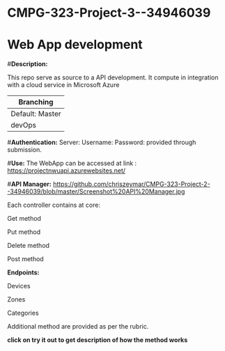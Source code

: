 # CMPG-323-Project-3--34946039
# Web App development
 #**Description:**
 
 This repo serve as source to a API development. It compute in integration with a cloud service in Microsoft Azure 
 
|Branching     |
|------------------|
Default: Master|
devOps| 

 #**Authentication:**
 Server:
 Username: 
 Password: 
 provided through submission.
 
  #**Use:**
 The WebApp can be accessed at link : https://projectnwuapi.azurewebsites.net/
 
 #**API Manager:** https://github.com/chriszeymar/CMPG-323-Project-2--34946039/blob/master/Screenshot%20API%20Manager.jpg
 
 Each controller contains at core:
 
 Get method
 
 
 Put method
 
 Delete method 
 
 Post method
 
**Endpoints:**

Devices 

Zones 

Categories
 
 Additional method are provided as per the rubric. 
 
 **click on try it out to get description of how the method works**
